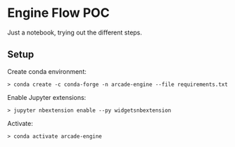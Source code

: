 # Engine Flow POC

Just a notebook, trying out the different steps.

## Setup

Create conda environment:

```shell
> conda create -c conda-forge -n arcade-engine --file requirements.txt
```

Enable Jupyter extensions:

```shell
> jupyter nbextension enable --py widgetsnbextension
```

Activate:

```shell
> conda activate arcade-engine
```
